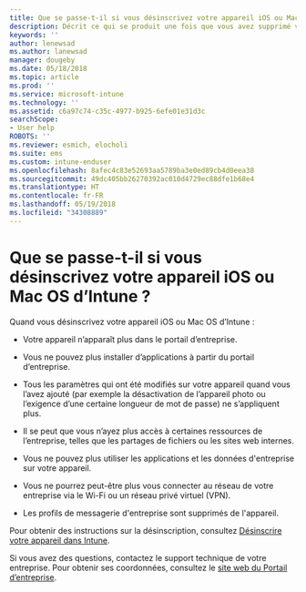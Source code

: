 ```yaml
---
title: Que se passe-t-il si vous désinscrivez votre appareil iOS ou Mac OS ?
description: Décrit ce qui se produit une fois que vous avez supprimé votre appareil d’Intune
keywords: ''
author: lenewsad
ms.author: lanewsad
manager: dougeby
ms.date: 05/18/2018
ms.topic: article
ms.prod: ''
ms.service: microsoft-intune
ms.technology: ''
ms.assetid: c6a97c74-c35c-4977-b925-6efe01e31d3c
searchScope:
- User help
ROBOTS: ''
ms.reviewer: esmich, elocholi
ms.suite: ems
ms.custom: intune-enduser
ms.openlocfilehash: 8afec4c83e52693aa5789ba3e0ed89cb4d0eea38
ms.sourcegitcommit: 49dc405bb26270392ac010d4729ec88dfe1b68e4
ms.translationtype: HT
ms.contentlocale: fr-FR
ms.lasthandoff: 05/19/2018
ms.locfileid: "34308889"
---
```

# <a name="what-happens-if-you-unenroll-your-ios-or-macos-device-from-intune"></a>Que se passe-t-il si vous désinscrivez votre appareil iOS ou Mac OS d’Intune ?

Quand vous désinscrivez votre appareil iOS ou Mac OS d’Intune :

-   Votre appareil n’apparaît plus dans le portail d’entreprise.

-   Vous ne pouvez plus installer d’applications à partir du portail d’entreprise.

-   Tous les paramètres qui ont été modifiés sur votre appareil quand vous l’avez ajouté (par exemple la désactivation de l’appareil photo ou l’exigence d’une certaine longueur de mot de passe) ne s’appliquent plus.

-   Il se peut que vous n’ayez plus accès à certaines ressources de l’entreprise, telles que les partages de fichiers ou les sites web internes.

-   Vous ne pouvez plus utiliser les applications et les données d'entreprise sur votre appareil.

-   Vous ne pourrez peut-être plus vous connecter au réseau de votre entreprise via le Wi-Fi ou un réseau privé virtuel (VPN).

-   Les profils de messagerie d'entreprise sont supprimés de l'appareil.

Pour obtenir des instructions sur la désinscription, consultez [Désinscrire votre appareil dans Intune](unenroll-your-device-from-intune-ios.md).

Si vous avez des questions, contactez le support technique de votre entreprise. Pour obtenir ses coordonnées, consultez le [site web du Portail d’entreprise](https://portal.manage.microsoft.com#HelpDeskDialog).
